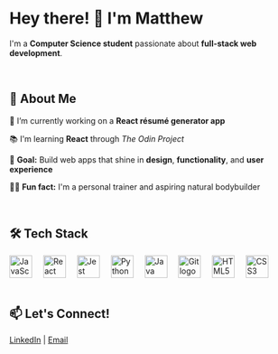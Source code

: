 <h1 align="left">Hey there! 👋 I'm Matthew</h1>

<p align="left">
  I'm a <strong>Computer Science student</strong> passionate about <strong>full-stack web development</strong>.
</p>

<br>

<h2 align="left">🧠 About Me</h2>

<p align="left">🔭 I’m currently working on a <strong>React résumé generator app</strong></p>

<p align="left">📚 I'm learning <strong>React</strong> through <em>The Odin Project</em></p>

<p align="left">🎯 <strong>Goal:</strong> Build web apps that shine in <strong>design</strong>, <strong>functionality</strong>, and <strong>user experience</strong></p>

<p align="left">🏋️‍♂️ <strong>Fun fact:</strong> I'm a personal trainer and aspiring natural bodybuilder</p>

<br>

<h2 align="left">🛠️ Tech Stack</h2>

<div align="left">
  <img src="https://cdn.jsdelivr.net/gh/devicons/devicon/icons/javascript/javascript-original.svg" height="40" alt="JavaScript logo" />
  <img width="12" />
  <img src="https://cdn.jsdelivr.net/gh/devicons/devicon/icons/react/react-original.svg" height="40" alt="React logo" />
  <img width="12" />
  <img src="https://cdn.jsdelivr.net/gh/devicons/devicon/icons/jest/jest-plain.svg" height="40" alt="Jest logo" />
  <img width="12" />
  <img src="https://cdn.jsdelivr.net/gh/devicons/devicon/icons/python/python-original.svg" height="40" alt="Python logo" />
  <img width="12" />
  <img src="https://cdn.jsdelivr.net/gh/devicons/devicon/icons/java/java-original.svg" height="40" alt="Java logo" />
  <img width="12" />
  <img src="https://cdn.jsdelivr.net/gh/devicons/devicon/icons/git/git-original.svg" height="40" alt="Git logo" />
  <img width="12" />
  <img src="https://cdn.jsdelivr.net/gh/devicons/devicon/icons/html5/html5-original.svg" height="40" alt="HTML5 logo" />
  <img width="12" />
  <img src="https://cdn.jsdelivr.net/gh/devicons/devicon/icons/css3/css3-original.svg" height="40" alt="CSS3 logo" />
</div>

<br>

<h2 align="left">📫 Let's Connect!</h2>

<p align="left">
  <a href="https://www.linkedin.com/in/YOUR-LINK" target="_blank">LinkedIn</a> |
  <a href="mailto:your@email.com">Email</a>
</p>
